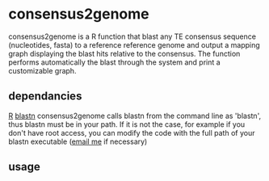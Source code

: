 # consensus2genome
consensus2genome is a R function that blast any TE consensus sequence (nucleotides, fasta) to a reference reference genome and output a mapping graph displaying the blast hits relative to the consensus.
The function performs automatically the blast through the system and print a customizable graph.

## dependancies
[R](https://cran.r-project.org/mirrors.html)
[blastn](ftp://ftp.ncbi.nlm.nih.gov/blast/executables/blast+/LATEST/)
consensus2genome calls blastn from the command line as 'blastn', thus blastn must be in your path. If it is not the case, for example if you don't have root access, you can modify the code with the full path of your blastn executable ([email me](goubert.clement@gmail.com) if necessary)

## usage
